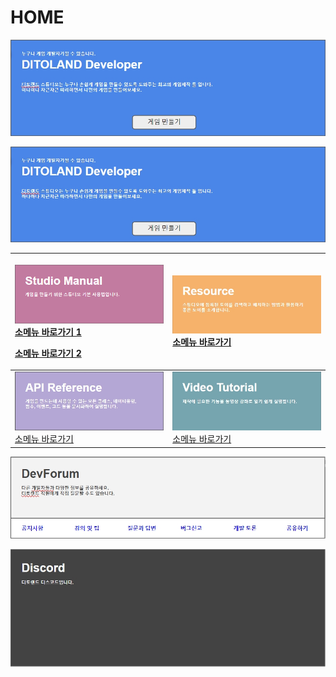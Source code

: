 # HOME

![](.gitbook/assets/20210316_142454.jpg)

[![](.gitbook/assets/20210316_142454.jpg)](studio-manual.md)

<table>
  <thead>
    <tr>
      <th style="text-align:left">
        <p> <a href="studio-manual.md"><img src=".gitbook/assets/image.png" alt/></a>
          <br
          /><a href="studio-manual.md#1">&#xC18C;&#xBA54;&#xB274; &#xBC14;&#xB85C;&#xAC00;&#xAE30; 1</a>
        </p>
        <p><a href="studio-manual.md#2">&#xC18C;&#xBA54;&#xB274; &#xBC14;&#xB85C;&#xAC00;&#xAE30; 2</a>
        </p>
      </th>
      <th style="text-align:left">
        <p>
          <img src=".gitbook/assets/20210316_142830.jpg" alt/>
          <br /><a href="resources.md">&#xC18C;&#xBA54;&#xB274; &#xBC14;&#xB85C;&#xAC00;&#xAE30;</a>
        </p>
        <p></p>
      </th>
    </tr>
  </thead>
  <tbody>
    <tr>
      <td style="text-align:left"> <a href="api-reference.md"><img src=".gitbook/assets/20210317_164709.jpg" alt/></a>
        <br
        /><a href="api-reference.md">&#xC18C;&#xBA54;&#xB274; &#xBC14;&#xB85C;&#xAC00;&#xAE30;</a>
      </td>
      <td style="text-align:left">
        <img src=".gitbook/assets/20210316_152740 (2) (2) (4) (4) (3).jpg" alt/>
        <br /><a href="video-tutorial/">&#xC18C;&#xBA54;&#xB274; &#xBC14;&#xB85C;&#xAC00;&#xAE30;</a>
      </td>
    </tr>
  </tbody>
</table>

![](.gitbook/assets/20210317_163244.jpg)

[![&#xB514;&#xC2A4;&#xCF54;&#xB4DC;&#xBC30;&#xB108;](.gitbook/assets/20210317_145308.jpg)](https://discord.gg/BxXM4JA)


